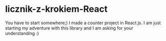 # licznik-z-krokiem-React
You have to start somewhere;)
I made a counter project in React.js. I am just starting my adventure with this library and I am asking for your understanding :)
